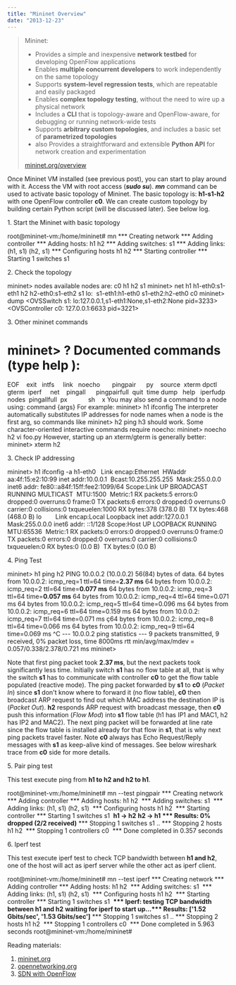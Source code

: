 ```yaml
---
title: "Mininet Overview"
date: "2013-12-23"
---
```


> Mininet:
> 
> - Provides a simple and inexpensive **network testbed** for developing OpenFlow applications
> - Enables **multiple concurrent developers** to work independently on the same topology
> - Supports **system-level regression tests**, which are repeatable and easily packaged
> - Enables **complex topology testing**, without the need to wire up a physical network
> - Includes a **CLI** that is topology-aware and OpenFlow-aware, for debugging or running network-wide tests
> - Supports **arbitrary custom topologies**, and includes a basic set of **parametrized topologies**
> - also Provides a straightforward and extensible **Python API** for network creation and experimentation
> 
> [mininet.org/overview](http://mininet.org/overview)

Once Mininet VM installed (see previous post), you can start to play around with it. Access the VM with root access (_**sudo su**_). _**mn**_ command can be used to activate basic topology of Mininet. The basic topology is: **h1-s1-h2** with one OpenFlow controller **c0**. We can create custom topology by building certain Python script (will be discussed later). See below log.

1\. Start the Mininet with basic topology

root@mininet-vm:/home/mininet# mn
\*\*\* Creating network
\*\*\* Adding controller
\*\*\* Adding hosts:
h1 h2
\*\*\* Adding switches:
s1
\*\*\* Adding links:
(h1, s1) (h2, s1)
\*\*\* Configuring hosts
h1 h2
\*\*\* Starting controller
\*\*\* Starting 1 switches
s1

2\. Check the topology

mininet> nodes
available nodes are:
c0 h1 h2 s1
mininet> net
h1 h1-eth0:s1-eth1
h2 h2-eth0:s1-eth2
s1 lo:  s1-eth1:h1-eth0 s1-eth2:h2-eth0
c0
mininet> dump
<Host h1: h1-eth0:10.0.0.1 pid=3229>
<Host h2: h2-eth0:10.0.0.2 pid=3230>
<OVSSwitch s1: lo:127.0.0.1,s1-eth1:None,s1-eth2:None pid=3233>
<OVSController c0: 127.0.0.1:6633 pid=3221>

3\. Other mininet commands

mininet> ?
Documented commands (type help <topic>):
========================================
EOF    exit   intfs     link   noecho       pingpair      py    source  xterm
dpctl  gterm  iperf     net    pingall      pingpairfull  quit  time
dump   help   iperfudp  nodes  pingallfull  px            sh    x
You may also send a command to a node using:
<node> command {args}
For example:
mininet> h1 ifconfig
The interpreter automatically substitutes IP addresses
for node names when a node is the first arg, so commands
like
mininet> h2 ping h3
should work.
Some character-oriented interactive commands require
noecho:
mininet> noecho h2 vi foo.py
However, starting up an xterm/gterm is generally better:
mininet> xterm h2

3\. Check IP addressing

mininet> h1 ifconfig -a
h1-eth0   Link encap:Ethernet  HWaddr aa:4f:15:e2:10:99
inet addr:10.0.0.1  Bcast:10.255.255.255  Mask:255.0.0.0
inet6 addr: fe80::a84f:15ff:fee2:1099/64 Scope:Link
UP BROADCAST RUNNING MULTICAST  MTU:1500  Metric:1
RX packets:5 errors:0 dropped:0 overruns:0 frame:0
TX packets:6 errors:0 dropped:0 overruns:0 carrier:0
collisions:0 txqueuelen:1000
RX bytes:378 (378.0 B)  TX bytes:468 (468.0 B)
lo        Link encap:Local Loopback
inet addr:127.0.0.1  Mask:255.0.0.0
inet6 addr: ::1/128 Scope:Host
UP LOOPBACK RUNNING  MTU:65536  Metric:1
RX packets:0 errors:0 dropped:0 overruns:0 frame:0
TX packets:0 errors:0 dropped:0 overruns:0 carrier:0
collisions:0 txqueuelen:0
RX bytes:0 (0.0 B)  TX bytes:0 (0.0 B)

4\. Ping Test

mininet> h1 ping h2
PING 10.0.0.2 (10.0.0.2) 56(84) bytes of data.
64 bytes from 10.0.0.2: icmp\_req=1 ttl=64 time=**2.37 ms**
64 bytes from 10.0.0.2: icmp\_req=2 ttl=64 time=**0.077 ms**
64 bytes from 10.0.0.2: icmp\_req=3 ttl=64 time=**0.057 ms**
64 bytes from 10.0.0.2: icmp\_req=4 ttl=64 time=0.071 ms
64 bytes from 10.0.0.2: icmp\_req=5 ttl=64 time=0.096 ms
64 bytes from 10.0.0.2: icmp\_req=6 ttl=64 time=0.159 ms
64 bytes from 10.0.0.2: icmp\_req=7 ttl=64 time=0.071 ms
ç64 bytes from 10.0.0.2: icmp\_req=8 ttl=64 time=0.066 ms
64 bytes from 10.0.0.2: icmp\_req=9 ttl=64 time=0.069 ms
^C
--- 10.0.0.2 ping statistics ---
9 packets transmitted, 9 received, 0% packet loss, time 8000ms
rtt min/avg/max/mdev = 0.057/0.338/2.378/0.721 ms
mininet>

Note that first ping packet took **2.37 ms**, but the next packets took significantly less time. Initially switch **s1** has no flow table at all, that is why the switch **s1** has to communicate with controller **c0** to get the flow table populated (reactive mode). The ping packet forwarded by **s1** to **c0** (_Packet In_) since **s1** don't know where to forward it (no flow table), **c0** then broadcast ARP request to find out which MAC address the destination IP is (_Packet Out_). **h2** responds ARP request with broadcast message, then **c0** push this information (_Flow Mod_) into **s1** flow table (h1 has IP1 and MAC1, h2 has IP2 and MAC2). The next ping packet will be forwarded at line rate since the flow table is installed already for that flow in **s1**, that is why next ping packets travel faster. Note **c0** always has Echo Request/Reply messages with **s1** as keep-alive kind of messages. See below wireshark trace from **c0** side for more details.

5\. Pair ping test

This test execute ping from **h1 to h2 and h2 to h1**.

root@mininet-vm:/home/mininet# mn --test pingpair
\*\*\* Creating network
\*\*\* Adding controller
\*\*\* Adding hosts:
h1 h2 
\*\*\* Adding switches:
s1 
\*\*\* Adding links:
(h1, s1) (h2, s1) 
\*\*\* Configuring hosts
h1 h2 
\*\*\* Starting controller
\*\*\* Starting 1 switches
s1 
**h1 -> h2** 
**h2 -> h1** 
**\*\*\* Results: 0% dropped (2/2 received)**
\*\*\* Stopping 1 switches
s1 ..
\*\*\* Stopping 2 hosts
h1 h2 
\*\*\* Stopping 1 controllers
c0 
\*\*\* Done
completed in 0.357 seconds

6\. Iperf test

This test execute iperf test to check TCP bandwidth between **h1 and h2**, one of the host will act as iperf server while the other act as iperf client.

root@mininet-vm:/home/mininet# mn --test iperf
\*\*\* Creating network
\*\*\* Adding controller
\*\*\* Adding hosts:
h1 h2 
\*\*\* Adding switches:
s1 
\*\*\* Adding links:
(h1, s1) (h2, s1) 
\*\*\* Configuring hosts
h1 h2 
\*\*\* Starting controller
\*\*\* Starting 1 switches
s1 
**\*\*\* Iperf: testing TCP bandwidth between h1 and h2**
**waiting for iperf to start up...\*\*\* Results: \['1.52 Gbits/sec', '1.53 Gbits/sec'\]**
\*\*\* Stopping 1 switches
s1 ..
\*\*\* Stopping 2 hosts
h1 h2 
\*\*\* Stopping 1 controllers
c0 
\*\*\* Done
completed in 5.963 seconds
root@mininet-vm:/home/mininet#

Reading materials:

1. [mininet.org](http://mininet.org)
2. [opennetworking.org](http://opennetworking.org)
3. [SDN with OpenFlow](https://play.google.com/store/books/details?id=GSC8AQAAQBAJ&source=productsearch&utm_source=HA_Desktop_US&utm_medium=SEM&utm_campaign=PLA&pcampaignid=MKTAD0930BO1)
